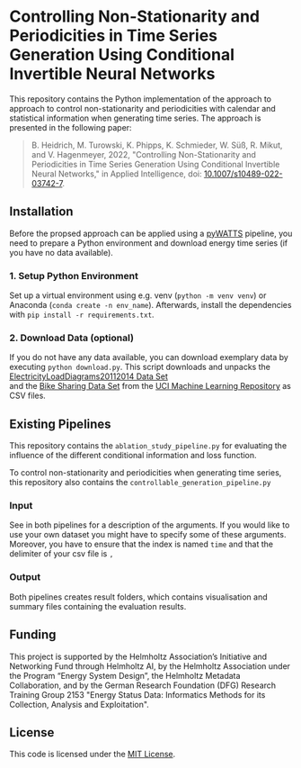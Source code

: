 # Controlling Non-Stationarity and Periodicities in Time Series Generation Using Conditional Invertible Neural Networks

This repository contains the Python implementation of the approach to approach to control non-stationarity and periodicities with calendar and statistical information when generating time series. The approach is presented in the following paper:
>B. Heidrich, M. Turowski, K. Phipps, K. Schmieder, W. Süß, R. Mikut, and V. Hagenmeyer, 2022, "Controlling Non-Stationarity and Periodicities in Time Series Generation Using Conditional Invertible Neural Networks," in Applied Intelligence, doi: [10.1007/s10489-022-03742-7](https://doi.org/10.1007/s10489-022-03742-7).


## Installation

Before the propsed approach can be applied using a [pyWATTS](https://github.com/KIT-IAI/pyWATTS) pipeline, you need to prepare a Python environment and download energy time series (if you have no data available).

### 1. Setup Python Environment

Set up a virtual environment using e.g. venv (`python -m venv venv`) or Anaconda (`conda create -n env_name`). Afterwards, install the dependencies with `pip install -r requirements.txt`. 

### 2. Download Data (optional)

If you do not have any data available, you can download exemplary data by executing `python download.py`. 
This script downloads and unpacks the [ElectricityLoadDiagrams20112014 Data Set](https://archive.ics.uci.edu/ml/datasets/ElectricityLoadDiagrams20112014)  
and the [Bike Sharing Data Set](https://archive.ics.uci.edu/ml/machine-learning-databases/00275/Bike-Sharing-Dataset.zip) 
from the [UCI Machine Learning Repository](https://archive.ics.uci.edu/ml/) as CSV files.


## Existing Pipelines

This repository contains the `ablation_study_pipeline.py` for evaluating the influence of the different conditional
information and loss function.

To control non-stationarity and periodicities when generating time series, this repository also contains the
`controllable_generation_pipeline.py`

### Input

See in both pipelines for a description of the arguments. If you would like to use your own dataset you might have to
specify some of these arguments. Moreover, you have to ensure that the index is named `time` and that the delimiter
of your csv file is `,`

### Output

Both pipelines creates result folders, which contains visualisation and summary files containing the evaluation results.


## Funding

This project is supported by the Helmholtz Association’s Initiative and Networking Fund through Helmholtz AI, by the Helmholtz Association under the Program “Energy System Design”, the Helmholtz Metadata Collaboration, and by the German Research Foundation (DFG) Research Training Group 2153 "Energy Status Data: Informatics Methods for its Collection, Analysis and Exploitation".

## License

This code is licensed under the [MIT License](LICENSE).
